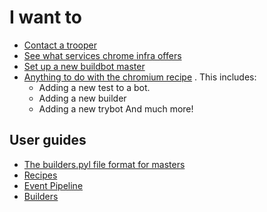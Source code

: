 # I want to

* [Contact a trooper](contacting_troopers.md)
* [See what services chrome infra offers](services/index.md)
* [Set up a new buildbot master](services/buildbot/faq.md#How-to-setup-a-new-buildbot-master)
* [Anything to do with the chromium recipe](https://chromium.googlesource.com/chromium/tools/build.git/+/master/scripts/slave/recipe_modules/chromium_tests/chromium_recipe.md)
  . This includes:
    * Adding a new test to a bot.
    * Adding a new builder
    * Adding a new trybot
    And much more!

## User guides

* [The builders.pyl file format for masters](services/buildbot/builders.pyl.md)
* [Recipes](recipes.md)
* [Event Pipeline](event_pipeline.md)
* [Builders](builders.md)
